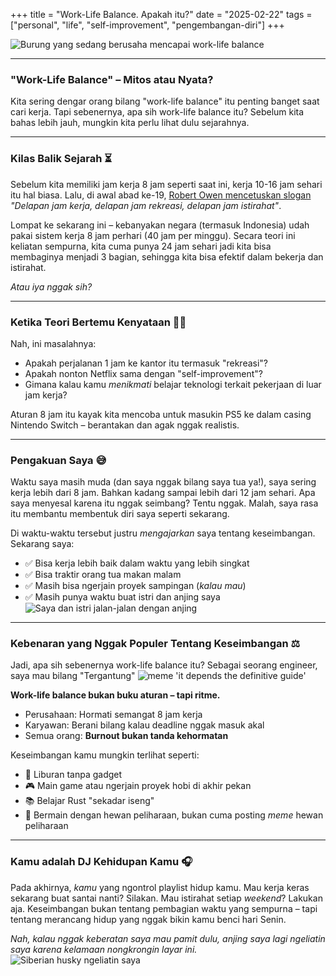 +++
title =  "Work-Life Balance. Apakah itu?"
date = "2025-02-22"
tags = ["personal", "life", "self-improvement", "pengembangan-diri"]
+++

![Burung yang sedang berusaha mencapai work-life balance](work_life_balance.jpg)

---

### "Work-Life Balance" – Mitos atau Nyata?

Kita sering dengar orang bilang "work-life balance" itu penting banget saat cari kerja. Tapi sebenernya, apa sih work-life balance itu? Sebelum kita bahas lebih jauh, mungkin kita perlu lihat dulu sejarahnya.

---

### Kilas Balik Sejarah ⏳

Sebelum kita memiliki jam kerja 8 jam seperti saat ini, kerja 10-16 jam sehari itu hal biasa. Lalu, di awal abad ke-19, [Robert Owen mencetuskan slogan](https://id.wikipedia.org/wiki/Delapan_jam_kerja_sehari) *"Delapan jam kerja, delapan jam rekreasi, delapan jam istirahat"*.

Lompat ke sekarang ini – kebanyakan negara (termasuk Indonesia) udah pakai sistem kerja 8 jam perhari (40 jam per minggu). Secara teori ini keliatan sempurna, kita cuma punya 24 jam sehari jadi kita bisa membaginya menjadi 3 bagian, sehingga kita bisa efektif dalam bekerja dan istirahat.

*Atau iya nggak sih?*

---

### Ketika Teori Bertemu Kenyataan 🚗💨

Nah, ini masalahnya:
- Apakah perjalanan 1 jam ke kantor itu termasuk "rekreasi"?
- Apakah nonton Netflix sama dengan "self-improvement"?
- Gimana kalau kamu *menikmati* belajar teknologi terkait pekerjaan di luar jam kerja?

Aturan 8 jam itu kayak kita mencoba untuk masukin PS5 ke dalam casing Nintendo Switch – berantakan dan agak nggak realistis.

---

### Pengakuan Saya 😅

Waktu saya masih muda (dan saya nggak bilang saya tua ya!), saya sering kerja lebih dari 8 jam. Bahkan kadang sampai lebih dari 12 jam sehari. Apa saya menyesal karena itu nggak seimbang? Tentu nggak. Malah, saya rasa itu membantu membentuk diri saya seperti sekarang.

Di waktu-waktu tersebut justru *mengajarkan* saya tentang keseimbangan. Sekarang saya:
- ✅ Bisa kerja lebih baik dalam waktu yang lebih singkat
- ✅ Bisa traktir orang tua makan malam
- ✅ Masih bisa ngerjain proyek sampingan (*kalau mau*)
- ✅ Masih punya waktu buat istri dan anjing saya
![Saya dan istri jalan-jalan dengan anjing](playing.jpeg)

---
### Kebenaran yang Nggak Populer Tentang Keseimbangan ⚖️

Jadi, apa sih sebenernya work-life balance itu? Sebagai seorang engineer, saya mau bilang "Tergantung"
![meme 'it depends the definitive guide'](it_depends.png)

**Work-life balance bukan buku aturan – tapi ritme.**
- Perusahaan: Hormati semangat 8 jam kerja
- Karyawan: Berani bilang kalau deadline nggak masuk akal
- Semua orang: **Burnout bukan tanda kehormatan**

Keseimbangan kamu mungkin terlihat seperti:
- 🌴 Liburan tanpa gadget
- 🎮 Main game atau ngerjain proyek hobi di akhir pekan
- 📚 Belajar Rust "sekadar iseng"
- 🐶 Bermain dengan hewan peliharaan, bukan cuma posting *meme* hewan peliharaan

---

### Kamu adalah DJ Kehidupan Kamu 🎧

Pada akhirnya, *kamu* yang ngontrol playlist hidup kamu. Mau kerja keras sekarang buat santai nanti? Silakan. Mau istirahat setiap *weekend*? Lakukan aja. Keseimbangan bukan tentang pembagian waktu yang sempurna – tapi tentang merancang hidup yang nggak bikin kamu benci hari Senin.

*Nah, kalau nggak keberatan saya mau pamit dulu, anjing saya lagi ngeliatin saya karena kelamaan nongkrongin layar ini.*
![Siberian husky ngeliatin saya](dog.jpeg)
